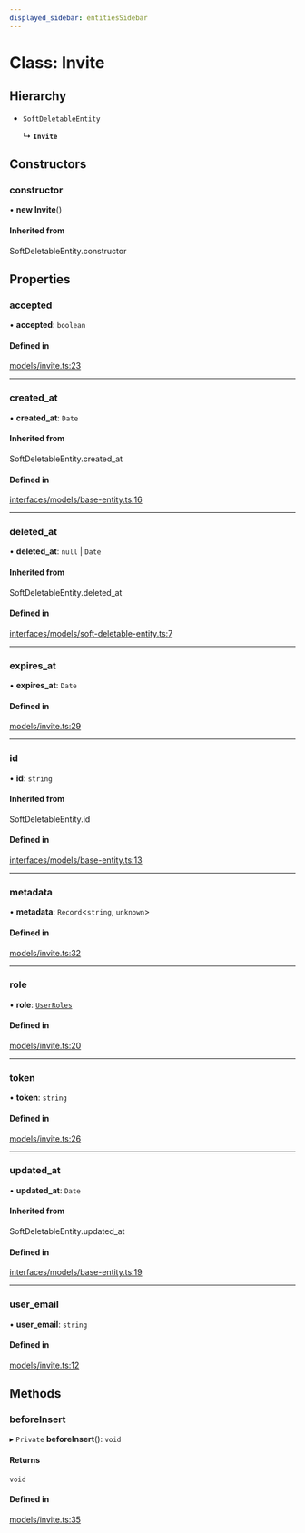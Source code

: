 ```yaml
---
displayed_sidebar: entitiesSidebar
---
```


# Class: Invite

## Hierarchy

- `SoftDeletableEntity`

  ↳ **`Invite`**

## Constructors

### constructor

• **new Invite**()

#### Inherited from

SoftDeletableEntity.constructor

## Properties

### accepted

• **accepted**: `boolean`

#### Defined in

[models/invite.ts:23](https://github.com/medusajs/medusa/blob/b38f73726/packages/medusa/src/models/invite.ts#L23)

___

### created\_at

• **created\_at**: `Date`

#### Inherited from

SoftDeletableEntity.created\_at

#### Defined in

[interfaces/models/base-entity.ts:16](https://github.com/medusajs/medusa/blob/b38f73726/packages/medusa/src/interfaces/models/base-entity.ts#L16)

___

### deleted\_at

• **deleted\_at**: ``null`` \| `Date`

#### Inherited from

SoftDeletableEntity.deleted\_at

#### Defined in

[interfaces/models/soft-deletable-entity.ts:7](https://github.com/medusajs/medusa/blob/b38f73726/packages/medusa/src/interfaces/models/soft-deletable-entity.ts#L7)

___

### expires\_at

• **expires\_at**: `Date`

#### Defined in

[models/invite.ts:29](https://github.com/medusajs/medusa/blob/b38f73726/packages/medusa/src/models/invite.ts#L29)

___

### id

• **id**: `string`

#### Inherited from

SoftDeletableEntity.id

#### Defined in

[interfaces/models/base-entity.ts:13](https://github.com/medusajs/medusa/blob/b38f73726/packages/medusa/src/interfaces/models/base-entity.ts#L13)

___

### metadata

• **metadata**: `Record`<`string`, `unknown`\>

#### Defined in

[models/invite.ts:32](https://github.com/medusajs/medusa/blob/b38f73726/packages/medusa/src/models/invite.ts#L32)

___

### role

• **role**: [`UserRoles`](../enums/UserRoles.md)

#### Defined in

[models/invite.ts:20](https://github.com/medusajs/medusa/blob/b38f73726/packages/medusa/src/models/invite.ts#L20)

___

### token

• **token**: `string`

#### Defined in

[models/invite.ts:26](https://github.com/medusajs/medusa/blob/b38f73726/packages/medusa/src/models/invite.ts#L26)

___

### updated\_at

• **updated\_at**: `Date`

#### Inherited from

SoftDeletableEntity.updated\_at

#### Defined in

[interfaces/models/base-entity.ts:19](https://github.com/medusajs/medusa/blob/b38f73726/packages/medusa/src/interfaces/models/base-entity.ts#L19)

___

### user\_email

• **user\_email**: `string`

#### Defined in

[models/invite.ts:12](https://github.com/medusajs/medusa/blob/b38f73726/packages/medusa/src/models/invite.ts#L12)

## Methods

### beforeInsert

▸ `Private` **beforeInsert**(): `void`

#### Returns

`void`

#### Defined in

[models/invite.ts:35](https://github.com/medusajs/medusa/blob/b38f73726/packages/medusa/src/models/invite.ts#L35)
